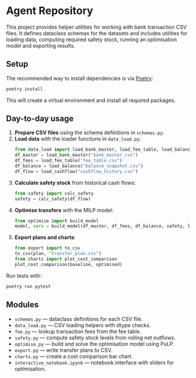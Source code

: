 # Agent Repository

This project provides helper utilities for working with bank transaction CSV files. It defines dataclass schemas for the datasets and includes utilities for loading data, computing required safety stock, running an optimisation model and exporting results.

## Setup

The recommended way to install dependencies is via [Poetry](https://python-poetry.org/):

```bash
poetry install
```

This will create a virtual environment and install all required packages.

## Day-to-day usage

1. **Prepare CSV files** using the schema definitions in `schemas.py`.
2. **Load data** with the loader functions in `data_load.py`:
   ```python
   from data_load import load_bank_master, load_fee_table, load_balance, load_cashflow
   df_master = load_bank_master("bank_master.csv")
   df_fees = load_fee_table("fee_table.csv")
   df_balance = load_balance("balance_snapshot.csv")
   df_flow = load_cashflow("cashflow_history.csv")
   ```
3. **Calculate safety stock** from historical cash flows:
   ```python
   from safety import calc_safety
   safety = calc_safety(df_flow)
   ```
4. **Optimise transfers** with the MILP model:
   ```python
   from optimise import build_model
   model, vars = build_model(df_master, df_fees, df_balance, safety, lam=1.0)
   ```
5. **Export plans and charts**:
   ```python
   from export import to_csv
   to_csv(plan, "transfer_plan.csv")
   from charts import plot_cost_comparison
   plot_cost_comparison(baseline, optimised)
   ```

Run tests with:

```bash
poetry run pytest
```

## Modules

- `schemas.py` — dataclass definitions for each CSV file.
- `data_load.py` — CSV loading helpers with dtype checks.
- `fee.py` — lookup transaction fees from the fee table.
- `safety.py` — compute safety stock levels from rolling net outflows.
- `optimise.py` — build and solve the optimisation model using PuLP.
- `export.py` — write transfer plans to CSV.
- `charts.py` — create a cost comparison bar chart.
- `interactive_notebook.ipynb` — notebook interface with sliders for optimisation.
